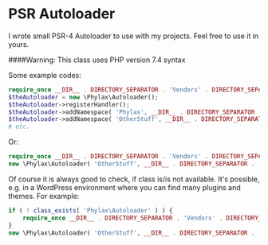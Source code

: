 # PSR Autoloader
I wrote small PSR-4 Autoloader to use with my projects. Feel free to use it in yours.

####Warning: This class uses PHP version 7.4 syntax

Some example codes:

```php
require_once __DIR__ . DIRECTORY_SEPARATOR . 'Vendors' . DIRECTORY_SEPARATOR . 'Phylax' . DIRECTORY_SEPARATOR . 'Autoloader.php';
$theAutoloader = new \Phylax\Autoloader();
$theAutoloader->registerHandler();
$theAutoloader->addNamespace( 'Phylax', __DIR__ . DIRECTORY_SEPARATOR . 'Vendors' . DIRECTORY_SEPARATOR . 'Phylax' );
$theAutoloader->addNamespace( 'OtherStuff', __DIR__ . DIRECTORY_SEPARATOR . 'Vendors' . DIRECTORY_SEPARATOR . 'OtherStuff' );
# etc.
```

Or:
```php
require_once __DIR__ . DIRECTORY_SEPARATOR . 'Vendors' . DIRECTORY_SEPARATOR . 'Phylax' . DIRECTORY_SEPARATOR . 'Autoloader.php';
new \Phylax\Autoloader( 'OtherStuff', __DIR__ . DIRECTORY_SEPARATOR . 'Vendors' . DIRECTORY_SEPARATOR . 'OtherStuff' );
```

Of course it is always good to check, if class is/is not available. It's possible, e.g. in a WordPress environment where you can find many plugins and themes.
For example:

```php
if ( ! class_exists( 'Phylax\Autoloader' ) ) {
	require_once __DIR__ . DIRECTORY_SEPARATOR . 'Vendors' . DIRECTORY_SEPARATOR . 'Phylax' . DIRECTORY_SEPARATOR . 'Autoloader.php';
}
new \Phylax\Autoloader( 'OtherStuff', __DIR__ . DIRECTORY_SEPARATOR . 'Vendors' . DIRECTORY_SEPARATOR . 'OtherStuff' );
```